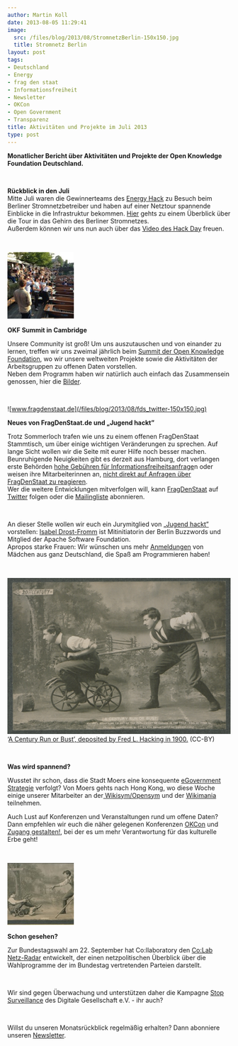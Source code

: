 ```yaml
---
author: Martin Koll
date: 2013-08-05 11:29:41
image:
  src: /files/blog/2013/08/StromnetzBerlin-150x150.jpg
  title: Stromnetz Berlin
layout: post
tags:
- Deutschland
- Energy
- frag den staat
- Informationsfreiheit
- Newsletter
- OKCon
- Open Government
- Transparenz
title: Aktivitäten und Projekte im Juli 2013
type: post
---
```


**Monatlicher Bericht über Aktivitäten und Projekte der Open Knowledge Foundation Deutschland.** 

 

**Rückblick in den Juli**  
Mitte Juli waren die Gewinnerteams des [Energy Hack](http://energyhack.de/) zu Besuch beim Berliner Stromnetzbetreiber und haben auf einer Netztour spannende Einblicke in die Infrastruktur bekommen. [Hier](/blog/2013/07/die-energy-hack-netztour-eine-tour-in-das-gehirn-des-stromnetzes/#sthash.BQ7QdSkQ.dpuf) gehts zu einem Überblick über die Tour in das Gehirn des Berliner Stromnetzes.  
Außerdem können wir uns nun auch über das [Video des Hack Day](http://vimeo.com/71322548) freuen.

 

![OKF Summit](/files/blog/2013/08/cambridge_summit_2013-150x150.jpg)

**OKF Summit in Cambridge**

Unsere Community ist groß! Um uns auszutauschen und von einander zu lernen, treffen wir uns zweimal jährlich beim [Summit der Open Knowledge Foundation](http://blog.okfn.org/2013/07/19/network-summit/), wo wir unsere weltweiten Projekte sowie die Aktivitäten der Arbeitsgruppen zu offenen Daten vorstellen.  
Neben dem Programm haben wir natürlich auch einfach das Zusammensein genossen, hier die [Bilder](http://www.flickr.com/photos/okfn/sets/72157634615530013/).

 

![www.fragdenstaat.de](/files/blog/2013/08/fds_twitter-150x150.jpg)

**Neues von FragDenStaat.de und „Jugend hackt”**

Trotz Sommerloch trafen wie uns zu einem offenen FragDenStaat Stammtisch, um über einige wichtigen Veränderungen zu sprechen. Auf lange Sicht wollen wir die Seite mit eurer Hilfe noch besser machen. Beunruhigende Neuigkeiten gibt es derzeit aus Hamburg, dort verlangen erste Behörden [hohe Gebühren für Informationsfreiheitsanfrage](http://www.e-demokratie.org/e-government/das-hamburger-transparenzgesetz-hat-ein-problem/)n oder weisen ihre Mitarbeiterinnen an, [nicht direkt auf Anfragen über FragDenStaat zu reagieren](https://twitter.com/christianheise/status/361072176775954433).  
Wer die weitere Entwicklungen mitverfolgen will, kann [FragDenStaat](https://fragdenstaat.de/) auf [Twitter](https://twitter.com/fragdenstaat) folgen oder die [Mailingliste](http://lists.okfn.org/mailman/listinfo/fragdenstaat) abonnieren.

 

An dieser Stelle wollen wir euch ein Jurymitglied von „[Jugend hackt”](http://jugendhackt.de/) vorstellen: [Isabel Drost-Fromm](http://isabel-drost.de/) ist Mitinitiatorin der Berlin Buzzwords und Mitglied der Apache Software Foundation.  
Apropos starke Frauen: Wir wünschen uns mehr [Anmeldungen](/blog/2013/07/jugend-hackt-neuigkeiten/) von Mädchen aus ganz Deutschland, die Spaß am Programmieren haben! 

 

![](/files/blog/2013/08/21jh_forward_big.jpg) ‘[A Century Run or Bust’, deposited by Fred L. Hacking in 1900.](http://publicdomainreview.org/2013/07/02/canada-through-a-lens) (CC-BY) 

 

**Was wird spannend?**

Wusstet ihr schon, dass die Stadt Moers eine konsequente [eGovernment Strategie](http://www.kommune21.de/meldung_16653) verfolgt? Von Moers gehts nach Hong Kong, wo diese Woche einige unserer Mitarbeiter an der[ Wikisym/Opensym](http://www.wikisym.org/wsos2013/) und der [Wikimania](http://wikimania2013.wikimedia.org/wiki/Main_page) teilnehmen.

Auch Lust auf Konferenzen und Veranstaltungen rund um offene Daten? Dann empfehlen wir euch die näher gelegenen Konferenzen [OKCon](http://okcon.org/) und [Zugang gestalten!](http://www.zugang-gestalten.de/), bei der es um mehr Verantwortung für das kulturelle Erbe geht! 

 

![21. Bust](/files/blog/2013/08/21jh_fall-150x140.jpg)

**Schon gesehen?**

Zur Bundestagswahl am 22. September hat Co:llaboratory den [Co:Lab Netz-Radar](http://netzradar.collaboratory.de/) entwickelt, der einen netzpolitischen Überblick über die Wahlprogramme der im Bundestag vertretenden Parteien darstellt. 

 

Wir sind gegen Überwachung und unterstützen daher die Kampagne [Stop Surveillance](http://www.stopsurveillance.org/) des Digitale Gesellschaft e.V. - ihr auch?

 

Willst du unseren Monatsrückblick regelmäßig erhalten? Dann abonniere unseren [Newsletter](http://okfn.us5.list-manage.com/subscribe?u=929f1e07936386d34833e20d1&id=4ed2decd59).

 